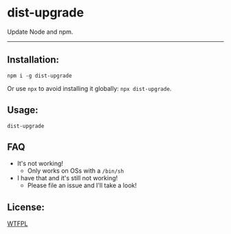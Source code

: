# dist-upgrade

Update Node and npm.

--------

## Installation:

`npm i -g dist-upgrade`

Or use `npx` to avoid installing it globally: `npx dist-upgrade`.

## Usage:

`dist-upgrade`

## FAQ

* It's not working!
  * Only works on OSs with a `/bin/sh`
* I have that and it's still not working!
  * Please file an issue and I'll take a look!

## License:

[WTFPL](./LICENSE.md)
